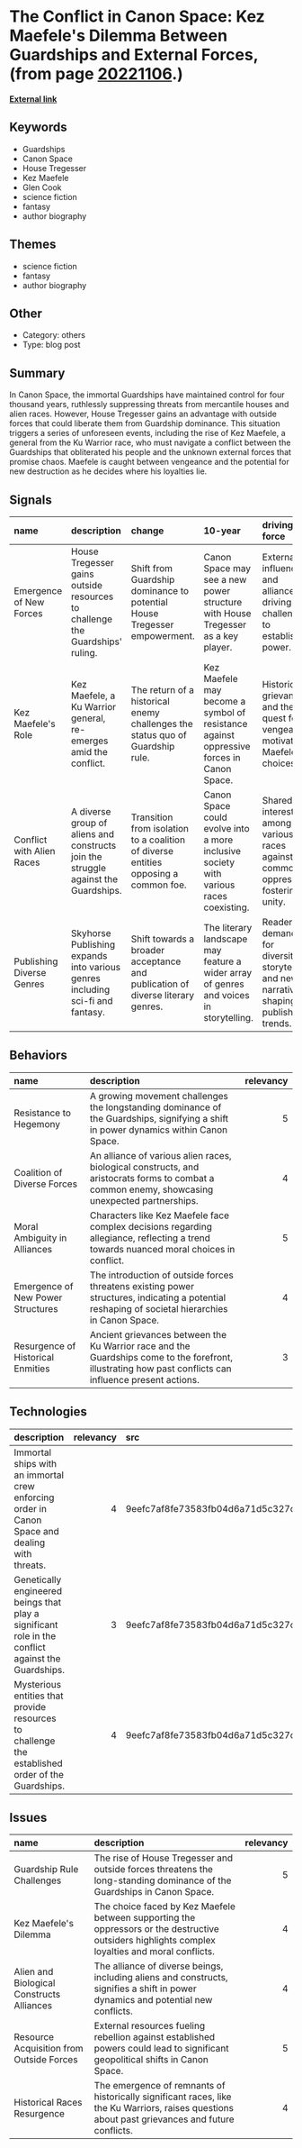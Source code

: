 # __The Conflict in Canon Space: Kez Maefele's Dilemma Between Guardships and External Forces__, (from page [20221106](https://kghosh.substack.com/p/20221106).)

__[External link](https://www.goodreads.com/book/show/1808064.The_Dragon_Never_Sleeps)__



## Keywords

* Guardships
* Canon Space
* House Tregesser
* Kez Maefele
* Glen Cook
* science fiction
* fantasy
* author biography

## Themes

* science fiction
* fantasy
* author biography

## Other

* Category: others
* Type: blog post

## Summary

In Canon Space, the immortal Guardships have maintained control for four thousand years, ruthlessly suppressing threats from mercantile houses and alien races. However, House Tregesser gains an advantage with outside forces that could liberate them from Guardship dominance. This situation triggers a series of unforeseen events, including the rise of Kez Maefele, a general from the Ku Warrior race, who must navigate a conflict between the Guardships that obliterated his people and the unknown external forces that promise chaos. Maefele is caught between vengeance and the potential for new destruction as he decides where his loyalties lie.

## Signals

| name                      | description                                                                        | change                                                                              | 10-year                                                                                 | driving-force                                                                             |   relevancy |
|:--------------------------|:-----------------------------------------------------------------------------------|:------------------------------------------------------------------------------------|:----------------------------------------------------------------------------------------|:------------------------------------------------------------------------------------------|------------:|
| Emergence of New Forces   | House Tregesser gains outside resources to challenge the Guardships' ruling.       | Shift from Guardship dominance to potential House Tregesser empowerment.            | Canon Space may see a new power structure with House Tregesser as a key player.         | External influences and alliances driving challenges to established power.                |           4 |
| Kez Maefele's Role        | Kez Maefele, a Ku Warrior general, re-emerges amid the conflict.                   | The return of a historical enemy challenges the status quo of Guardship rule.       | Kez Maefele may become a symbol of resistance against oppressive forces in Canon Space. | Historical grievances and the quest for vengeance motivating Maefele's choices.           |           5 |
| Conflict with Alien Races | A diverse group of aliens and constructs join the struggle against the Guardships. | Transition from isolation to a coalition of diverse entities opposing a common foe. | Canon Space could evolve into a more inclusive society with various races coexisting.   | Shared interests among various races against a common oppressor fostering unity.          |           4 |
| Publishing Diverse Genres | Skyhorse Publishing expands into various genres including sci-fi and fantasy.      | Shift towards a broader acceptance and publication of diverse literary genres.      | The literary landscape may feature a wider array of genres and voices in storytelling.  | Reader demand for diversity in storytelling and new narratives shaping publishing trends. |           3 |

## Behaviors

| name                              | description                                                                                                                                             |   relevancy |
|:----------------------------------|:--------------------------------------------------------------------------------------------------------------------------------------------------------|------------:|
| Resistance to Hegemony            | A growing movement challenges the longstanding dominance of the Guardships, signifying a shift in power dynamics within Canon Space.                    |           5 |
| Coalition of Diverse Forces       | An alliance of various alien races, biological constructs, and aristocrats forms to combat a common enemy, showcasing unexpected partnerships.          |           4 |
| Moral Ambiguity in Alliances      | Characters like Kez Maefele face complex decisions regarding allegiance, reflecting a trend towards nuanced moral choices in conflict.                  |           5 |
| Emergence of New Power Structures | The introduction of outside forces threatens existing power structures, indicating a potential reshaping of societal hierarchies in Canon Space.        |           4 |
| Resurgence of Historical Enmities | Ancient grievances between the Ku Warrior race and the Guardships come to the forefront, illustrating how past conflicts can influence present actions. |           3 |

## Technologies

| description                                                                                        |   relevancy | src                              |
|:---------------------------------------------------------------------------------------------------|------------:|:---------------------------------|
| Immortal ships with an immortal crew enforcing order in Canon Space and dealing with threats.      |           4 | 9eefc7af8fe73583fb04d6a71d5c327c |
| Genetically engineered beings that play a significant role in the conflict against the Guardships. |           3 | 9eefc7af8fe73583fb04d6a71d5c327c |
| Mysterious entities that provide resources to challenge the established order of the Guardships.   |           4 | 9eefc7af8fe73583fb04d6a71d5c327c |

## Issues

| name                                      | description                                                                                                                                      |   relevancy |
|:------------------------------------------|:-------------------------------------------------------------------------------------------------------------------------------------------------|------------:|
| Guardship Rule Challenges                 | The rise of House Tregesser and outside forces threatens the long-standing dominance of the Guardships in Canon Space.                           |           5 |
| Kez Maefele's Dilemma                     | The choice faced by Kez Maefele between supporting the oppressors or the destructive outsiders highlights complex loyalties and moral conflicts. |           4 |
| Alien and Biological Constructs Alliances | The alliance of diverse beings, including aliens and constructs, signifies a shift in power dynamics and potential new conflicts.                |           4 |
| Resource Acquisition from Outside Forces  | External resources fueling rebellion against established powers could lead to significant geopolitical shifts in Canon Space.                    |           5 |
| Historical Races Resurgence               | The emergence of remnants of historically significant races, like the Ku Warriors, raises questions about past grievances and future conflicts.  |           4 |